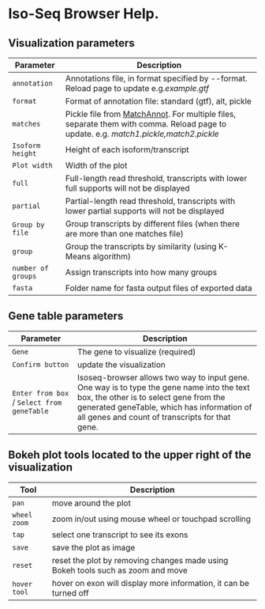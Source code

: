 # Iso-Seq Browser Help.

## Visualization parameters

| Parameter  |  Description  |
|---|---|
| `annotation`  | Annotations file, in format specified by --format. Reload page to update e.g.*example.gtf*  |
| `format`  | Format of annotation file: standard (gtf), alt, pickle  |
| `matches`  | Pickle file from [MatchAnnot](https://github.com/TomSkelly/MatchAnnot). For multiple files, separate them with comma. Reload page to update. e.g. *match1.pickle,match2.pickle* |
| `Isoform height` | Height of each isoform/transcript |
| `Plot width` | Width of the plot |
| `full`  | Full-length read threshold, transcripts with lower full supports will not be displayed   |
| `partial` | Partial-length read threshold, transcripts with lower partial supports will not be displayed  |
| `Group by file` | Group transcripts by different files (when there are more than one matches file) |
| `group`  | Group the transcripts by similarity (using K-Means algorithm) |
| `number of groups`  | Assign transcripts into how many groups  |
| `fasta`  | Folder name for fasta output files of exported data  |


## Gene table parameters

| Parameter  |  Description  |
|---|---|
| `Gene`  | The gene to visualize (required)  |
| `Confirm button` | update the visualization |
| `Enter from box` / `Select from geneTable` | Isoseq-browser allows two way to input gene. One way is to type the gene name into the text box, the other is to select gene from the generated geneTable, which has information of all genes and count of transcripts for that gene. |

## Bokeh plot tools located to the upper right of the visualization

| Tool  |  Description  |
|---|---|
| `pan`  | move around the plot  |
| `wheel zoom` | zoom in/out using mouse wheel or touchpad scrolling |
| `tap` | select one transcript to see its exons |
| `save` | save the plot as image |
| `reset` | reset the plot by removing changes made using Bokeh tools such as zoom and move |
| `hover tool` | hover on exon will display more information, it can be turned off |
